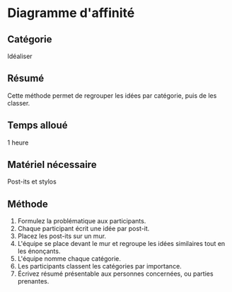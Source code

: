 Diagramme d'affinité
===

Catégorie
---
Idéaliser

Résumé
---
Cette méthode permet de regrouper les idées par catégorie, puis de les classer.

Temps alloué
---
1 heure

Matériel nécessaire
---
Post-its et stylos

Méthode
---
1. Formulez la problématique aux participants.
2. Chaque participant écrit une idée par post-it.
3. Placez les post-its sur un mur.
4. L'équipe se place devant le mur et regroupe les idées similaires tout en les énonçants.
5. L'équipe nomme chaque catégorie.
6. Les participants classent les catégories par importance.
7. Écrivez résumé présentable aux personnes concernées, ou parties prenantes.